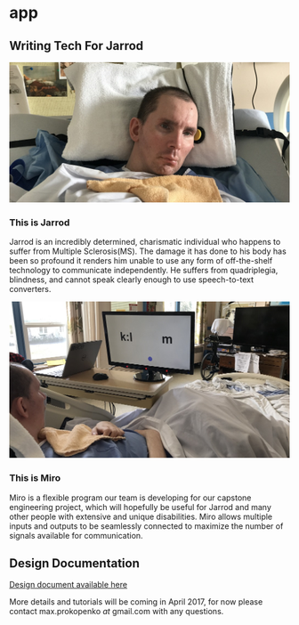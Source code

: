 # app
## Writing Tech For Jarrod

![Jarrod](https://github.com/WritingTechForJarrod/app/blob/master/img/readme1.jpg?raw=true "wtfj")  
### This is Jarrod
Jarrod is an incredibly determined, charismatic individual who happens to suffer from Multiple Sclerosis(MS). The damage it has done to his body has been so profound it renders him unable to use any form of off-the-shelf technology to communicate independently. He suffers from quadriplegia, blindness, and cannot speak clearly enough to use speech-to-text converters.  

![Miro](https://github.com/WritingTechForJarrod/app/blob/master/img/readme2.jpg?raw=true "wtfj")  
### This is Miro  
Miro is a flexible program our team is developing for our capstone engineering project, which will hopefully be useful for Jarrod and many other people with extensive and unique disabilities. Miro allows multiple inputs and outputs to be seamlessly connected to maximize the number of signals available for communication.   
  
## Design Documentation
[Design document available here](https://docs.google.com/document/d/1l9wp3MV8gngEhaP4Npji1a92KYDKru8GvrS5jWQIPqg/edit?usp=sharing "Design document")
  
More details and tutorials will be coming in April 2017, for now please contact max.prokopenko _at_ gmail.com with any questions.  